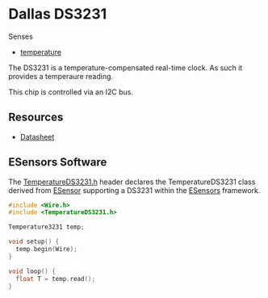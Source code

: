 # Dallas DS3231

Senses

- [temperature](../parameters/temperature.md)

The DS3231 is a temperature-compensated real-time clock. As such it
provides a temperaure reading.

This chip is controlled via an I2C bus.


## Resources

- [Datasheet](https://www.analog.com/media/en/technical-documentation/data-sheets/ds3231.pdf)


## ESensors Software

The [TemperatureDS3231.h](../../src/TemperatureDS3231.h) header
declares the TemperatureDS3231 class derived from
[ESensor](../classes.md#esensor) supporting a DS3231 within the
[ESensors](../classes.md) framework.

```cpp
#include <Wire.h>
#include <TemperatureDS3231.h>

Temperature3231 temp;

void setup() {
  temp.begin(Wire);
}

void loop() {
  float T = temp.read();
}
```
